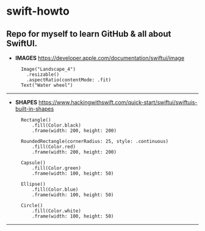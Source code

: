 # swift-howto
Repo for myself to learn GitHub &amp; all about SwiftUI.
---
* **IMAGES** https://developer.apple.com/documentation/swiftui/image

        Image("Landscape_4")
          .resizable()
          .aspectRatio(contentMode: .fit)
        Text("Water wheel")

---
* **SHAPES** https://www.hackingwithswift.com/quick-start/swiftui/swiftuis-built-in-shapes
   
        Rectangle()
            .fill(Color.black)
            .frame(width: 200, height: 200)

        RoundedRectangle(cornerRadius: 25, style: .continuous)
            .fill(Color.red)
            .frame(width: 200, height: 200)

        Capsule()
            .fill(Color.green)
            .frame(width: 100, height: 50)

        Ellipse()
            .fill(Color.blue)
            .frame(width: 100, height: 50)

        Circle()
            .fill(Color.white)
            .frame(width: 100, height: 50)
---

